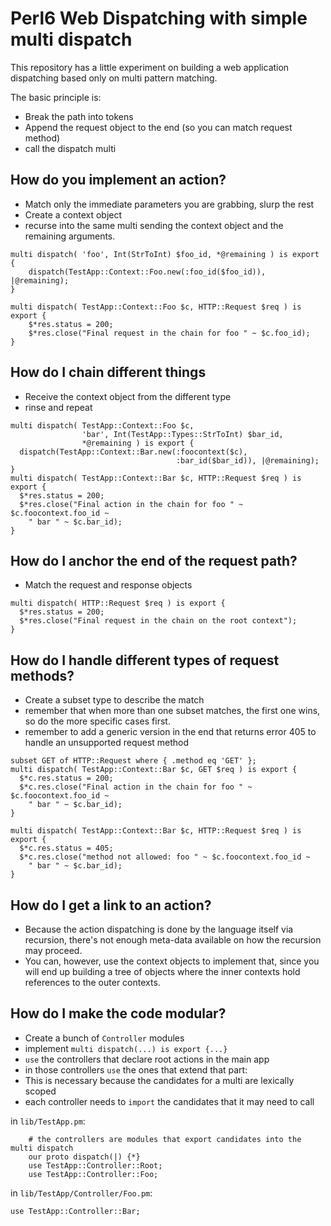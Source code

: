 # Perl6 Web Dispatching with simple multi dispatch

This repository has a little experiment on building a web application
dispatching based only on multi pattern matching.

The basic principle is:

 * Break the path into tokens
 * Append the request object to the end (so you can match request method)
 * call the dispatch multi

## How do you implement an action?

 * Match only the immediate parameters you are grabbing, slurp the rest
 * Create a context object
 * recurse into the same multi sending the context object and the remaining arguments.

```
multi dispatch( 'foo', Int(StrToInt) $foo_id, *@remaining ) is export {
    dispatch(TestApp::Context::Foo.new(:foo_id($foo_id)), |@remaining);
}

multi dispatch( TestApp::Context::Foo $c, HTTP::Request $req ) is export {
    $*res.status = 200;
    $*res.close("Final request in the chain for foo " ~ $c.foo_id);
}
```

## How do I chain different things

 * Receive the context object from the different type
 * rinse and repeat

```
multi dispatch( TestApp::Context::Foo $c,
                'bar', Int(TestApp::Types::StrToInt) $bar_id,
                *@remaining ) is export {
  dispatch(TestApp::Context::Bar.new(:foocontext($c),
                                     :bar_id($bar_id)), |@remaining);
}
multi dispatch( TestApp::Context::Bar $c, HTTP::Request $req ) is export {
  $*res.status = 200;
  $*res.close("Final action in the chain for foo " ~ $c.foocontext.foo_id ~
    " bar " ~ $c.bar_id);
}
```

## How do I anchor the end of the request path?

 * Match the request and response objects

```
multi dispatch( HTTP::Request $req ) is export {
  $*res.status = 200;
  $*res.close("Final request in the chain on the root context");
}
```

## How do I handle different types of request methods?

 * Create a subset type to describe the match
 * remember that when more than one subset matches, the first one wins, so do the more specific cases first.
 * remember to add a generic version in the end that returns error 405 to handle an unsupported request method

```
subset GET of HTTP::Request where { .method eq 'GET' };
multi dispatch( TestApp::Context::Bar $c, GET $req ) is export {
  $*c.res.status = 200;
  $*c.res.close("Final action in the chain for foo " ~ $c.foocontext.foo_id ~
    " bar " ~ $c.bar_id);
}

multi dispatch( TestApp::Context::Bar $c, HTTP::Request $req ) is export {
  $*c.res.status = 405;
  $*c.res.close("method not allowed: foo " ~ $c.foocontext.foo_id ~
    " bar " ~ $c.bar_id);
}
```

## How do I get a link to an action?

 * Because the action dispatching is done by the language itself via
   recursion, there's not enough meta-data available on how the
   recursion may proceed.
 * You can, however, use the context objects to implement that, since you will end up building a tree of objects where the inner contexts hold references to the outer contexts.

## How do I make the code modular?

 * Create a bunch of `Controller` modules
 * implement `multi dispatch(...) is export {...}`
 * `use` the controllers that declare root actions in the main app
 * in those controllers `use` the ones that extend that part:
 * This is necessary because the candidates for a multi are lexically scoped
 * each controller needs to `import` the candidates that it may need to call

in `lib/TestApp.pm`:
```
    # the controllers are modules that export candidates into the multi dispatch
    our proto dispatch(|) {*}
    use TestApp::Controller::Root;
    use TestApp::Controller::Foo;
```

in `lib/TestApp/Controller/Foo.pm`:
```
use TestApp::Controller::Bar;
```


